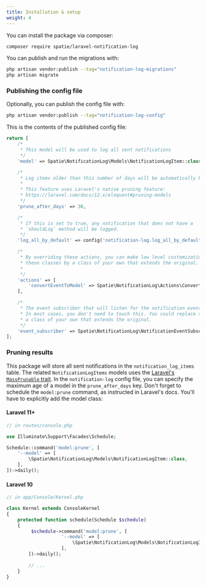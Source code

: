 ```yaml
---
title: Installation & setup
weight: 4
---
```


You can install the package via composer:

```bash
composer require spatie/laravel-notification-log
```

You can publish and run the migrations with:

```bash
php artisan vendor:publish --tag="notification-log-migrations"
php artisan migrate
```

### Publishing the config file

Optionally, you can publish the config file with:

```bash
php artisan vendor:publish --tag="notification-log-config"
```

This is the contents of the published config file:

```php
return [
    /*
     * This model will be used to log all sent notifications
     */
    'model' => Spatie\NotificationLog\Models\NotificationLogItem::class,

    /*
     * Log items older than this number of days will be automatically be removed.
     *
     * This feature uses Laravel's native pruning feature:
     * https://laravel.com/docs/12.x/eloquent#pruning-models
     */
    'prune_after_days' => 30,

    /*
     * If this is set to true, any notification that does not have a
     * `shouldLog` method will be logged.
     */
    'log_all_by_default' => config('notification-log.log_all_by_default'),

    /*
     * By overriding these actions, you can make low level customizations. You can replace
     * these classes by a class of your own that extends the original.
     *
     */
    'actions' => [
        'convertEventToModel' => Spatie\NotificationLog\Actions\ConvertNotificationSendingEventToLogItemAction::class
    ],

    /*
     * The event subscriber that will listen for the notification events fire by Laravel.
     * In most cases, you don't need to touch this. You could replace this by
     * a class of your own that extends the original.
     */
    'event_subscriber' => Spatie\NotificationLog\NotificationEventSubscriber::class,
];
```

### Pruning results

This package will store all sent notifications in the `notification_log_items` table. The related `NotificationLogItems` models uses the [Laravel's `MassPrunable` trait](https://laravel.com/docs/12.x/eloquent#mass-pruning). In the `notification-log` config file, you can specify the maximum age of a model in the `prune_after_days` key. Don't forget to schedule the `model:prune` command, as instructed in Laravel's docs. You'll have to explicitly add the model class:

#### Laravel 11+

```php
// in routes/console.php

use Illuminate\Support\Facades\Schedule;

Schedule::command('model:prune', [
    '--model' => [
        \Spatie\NotificationLog\Models\NotificationLogItem::class,
    ],
])->daily();
```

#### Laravel 10

```php
// in app/Console/Kernel.php

class Kernel extends ConsoleKernel
{
    protected function schedule(Schedule $schedule)
    {
         $schedule->command('model:prune', [
                    '--model' => [
                        \Spatie\NotificationLog\Models\NotificationLogItem::class,
                    ],
        ])->daily();
    
        // ...   
    }
}
```
